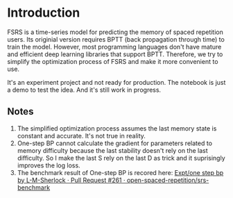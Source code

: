 # Introduction

FSRS is a time-series model for predicting the memory of spaced repetition users. Its originial version requires BPTT (back propagation through time) to train the model. However, most programming languages don't have mature and efficient deep learning libraries that support BPTT. Therefore, we try to simplify the optimization process of FSRS and make it more convenient to use.

It's an experiment project and not ready for production. The notebook is just a demo to test the idea. And it's still work in progress.

## Notes

1. The simplified optimization process assumes the last memory state is constant and accurate. It's not true in reality.
2. One-step BP cannot calculate the gradient for parameters related to memory difficulty because the last stability doesn't rely on the last difficulty. So I make the last S rely on the last D as trick and it suprisingly improves the log loss.
3. The benchmark result of One-step BP is recored here: [Expt/one step bp by L-M-Sherlock · Pull Request #261 · open-spaced-repetition/srs-benchmark](https://github.com/open-spaced-repetition/srs-benchmark/pull/261)
